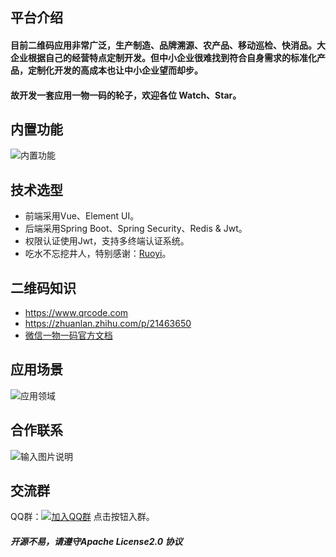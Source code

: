 ## 平台介绍
#### 目前二维码应用非常广泛，生产制造、品牌溯源、农产品、移动巡检、快消品。大企业根据自己的经营特点定制开发。但中小企业很难找到符合自身需求的标准化产品，定制化开发的高成本也让中小企业望而却步。
#### 故开发一套应用一物一码的轮子，欢迎各位 Watch、Star。

## 内置功能
<img src="https://img-blog.csdnimg.cn/6e692ca5729942c49a0273c01efe9bb3.jpg" alt="内置功能"/>



## 技术选型
* 前端采用Vue、Element UI。
* 后端采用Spring Boot、Spring Security、Redis & Jwt。
* 权限认证使用Jwt，支持多终端认证系统。
* 吃水不忘挖井人，特别感谢：[Ruoyi](https://gitee.com/y_project/RuoYi)。

## 二维码知识
* https://www.qrcode.com
* https://zhuanlan.zhihu.com/p/21463650
* [微信一物一码官方文档](https://developers.weixin.qq.com/doc/offiaccount/Unique_Item_Code/Unique_Item_Code_API_Documentation.html)


## 应用场景
<img  src="https://img-blog.csdnimg.cn/8bfdf596398e4dcaab744e9506dbd20a.png" alt="应用领域"/>

## 合作联系
![输入图片说明](https://images.gitee.com/uploads/images/2021/0809/223955_3ef4e39b_1225299.png "合作联系")



## 交流群

QQ群：[![加入QQ群](https://img.shields.io/badge/200735978-blue.svg)](https://jq.qq.com/?_wv=1027&k=hTeVDdjn)  点击按钮入群。
   
   

<h5>开源不易，请遵守Apache License2.0 协议</h5>